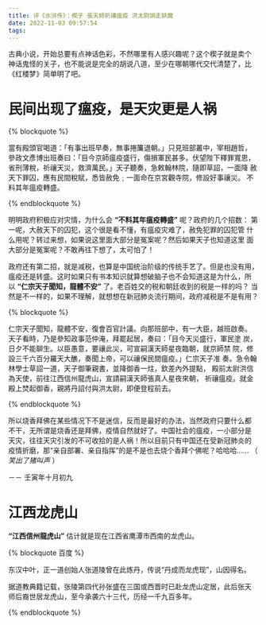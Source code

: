 ```yaml
---
title: 评《水浒传》：楔子 張天師祈禳瘟疫 洪太尉誤走妖魔
date: 2022-11-03 09:57:54
tags:
---
```



古典小说，开始总要有点神话色彩，不然哪里有人感兴趣呢？这个楔子就是卖个
神话鬼怪的关子，也不能说是完全的胡说八道，至少在哪朝哪代交代清楚了，比
《红楼梦》简单明了吧。

<!-- more -->

# 民间出现了瘟疫，是天灾更是人祸

{% blockquote %}

當有殿頭官喝道：「有事出班早奏，無事捲簾退朝。」只見班部叢中，宰相趙哲，
參政文彥博出班奏曰：「目今京師瘟疫盛行，傷損軍民甚多。伏望陛下釋罪寬恩，
省刑薄稅，祈禳天災，救濟萬民。」天子聽奏，急敕翰林院，隨即草詔，一面降
赦天下罪囚，應有民間稅賦，悉皆赦免﹔一面命在京宮觀寺院，修設好事禳災。
不料其年瘟疫轉盛。

{% endblockquote %}

明明政府积极应对灾情，为什么会 **“不料其年瘟疫轉盛”** 呢？政府的几个招数：
第一呢，大赦天下的囚犯，这个很是看不懂，有瘟疫灾难了，赦免犯罪的囚犯管
什么用呢？转过来想，如果说这里面大部分是冤案呢？然后如果天子也知道这里
面大部分是冤案呢？不敢再往下想了，太可怕了！

政府还有第二招，就是减税，也算是中国统治阶级的传统手艺了。但是也没有用，
瘟疫还是转盛。这时如果只有书本知识就算想破脑子也不会知道这是为什么，所
以 **“仁宗天子聞知，龍體不安”** 了。老百姓交的税和朝廷收到的税是一样的吗？
当然是不一样的，如果不理解，就想想在新冠肺炎流行期间，政府减税是不是有用？

{% blockquote %}

 仁宗天子聞知，龍體不安，復會百官計議。向那班部中，有一大臣，越班啟奏。
 天子看時，乃是參知政事范仲淹，拜罷起居，奏曰：「目今天災盛行，軍民塗
 炭，日夕不能聊生。以臣愚意，要禳此災，可宣嗣漢天師星夜臨朝，就京師禁
 院，修設三千六百分羅天大醮，奏聞上帝，可以禳保民間瘟疫。」仁宗天子准
 奏。急令翰林學士草詔一道，天子御筆親書，並降御香一炷，欽差內外提點，
 殿前太尉洪信為天使，前往江西信州龍虎山，宣請嗣漢天師張真人星夜來朝，
 祈禳瘟疫。就金殿上焚起御香，親將丹詔付與洪太尉，即便登程前去。
 
 {% endblockquote %}

所以烧香拜佛在某些情况下不是迷信，反而是最好的办法，当然政府只要什么都
不干，无所谓是烧香还是拜佛，疫情自然就好了。中国社会的瘟疫，一小部分是
天灾，往往天灾引发的不可收拾的是人祸！所以目前只有中国还在受新冠肺炎的
疫情折磨，那“亲自部署、亲自指挥”的是不是也去烧个香拜个佛呢？哈哈哈......
（ _笑出了猪叫声_ ）

－－ 壬寅年十月初九

# 江西龙虎山

**“江西信州龍虎山”** 估计就是现在江西省鹰潭市西南的龙虎山。

{% blockquote 百度 %}

东汉中叶，正一道创始人张道陵曾在此炼丹，传说“丹成而龙虎现”，山因得名。

据道教典籍记载，张陵第四代孙张盛在三国或西晋时已赴龙虎山定居，此后张天
师后裔世居龙虎山，至今承袭六十三代，历经一千九百多年。

{% endblockquote %}
